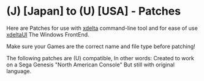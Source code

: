 # (J) [Japan] to (U) [USA] - Patches

Here are Patches for use with [xdelta](http://xdelta.org/) command-line tool and for ease of use [xdeltaUI](https://www.romhacking.net/utilities/598/) The Windows FrontEnd.

Make sure your Games are the correct name and file type before patching!

The following patches are (U) compatible, In other words: Created to work on a Sega Genesis "North American Console" But still with original language.



